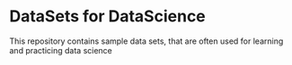 # DataSets for DataScience
 This repository contains sample data sets, that are often used for learning and practicing data science
